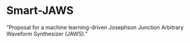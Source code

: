 # Smart-JAWS
“Proposal for a machine learning-driven Josephson Junction Arbitrary Waveform Synthesizer (JAWS).”

